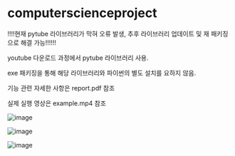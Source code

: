 # computerscienceproject


!!!!현재 pytube 라이브러리가 막혀 오류 발생, 추후 라이브러리 업데이트 및 재 패키징으로 해결 가능!!!!!!

youtube 다운로드 과정에서 pytube 라이브러리 사용.

exe 패키징을 통해 해당 라이브러리와 파이썬의 별도 설치를 요하지 않음.

기능 관련 자세한 사항은 report.pdf 참조

실제 실행 영상은 example.mp4 참조

![image](https://user-images.githubusercontent.com/52492596/132521805-d542131c-82a2-4a74-86c5-1cb699214ed6.png)

![image](https://user-images.githubusercontent.com/52492596/132521764-4ea31bc6-6c70-4d20-84bc-537db53b00e2.png)

![image](https://user-images.githubusercontent.com/52492596/132521784-7b7c1b6f-263f-4b21-a49e-31b850be2f36.png)

